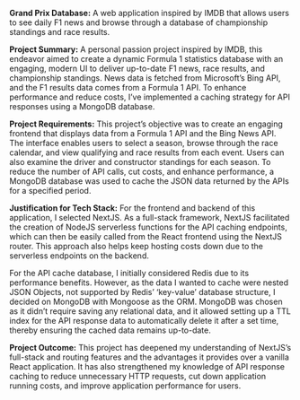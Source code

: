 **Grand Prix Database:** A web application inspired by IMDB that allows users to see daily F1 news and browse through a database of championship standings and race results.

**Project Summary:** A personal passion project inspired by IMDB, this endeavor aimed to create a dynamic Formula 1 statistics database with an engaging, modern UI to deliver up-to-date F1 news, race results, and championship standings. News data is fetched from Microsoft’s Bing API, and the F1 results data comes from a Formula 1 API. To enhance performance and reduce costs, I’ve implemented a caching strategy for API responses using a MongoDB database.

**Project Requirements:** This project’s objective was to create an engaging frontend that displays data from a Formula 1 API and the Bing News API. The interface enables users to select a season, browse through the race calendar, and view qualifying and race results from each event. Users can also examine the driver and constructor standings for each season. To reduce the number of API calls, cut costs, and enhance performance, a MongoDB database was used to cache the JSON data returned by the APIs for a specified period.

**Justification for Tech Stack:** For the frontend and backend of this application, I selected NextJS. As a full-stack framework, NextJS facilitated the creation of NodeJS serverless functions for the API caching endpoints, which can then be easily called from the React frontend using the NextJS router. This approach also helps keep hosting costs down due to the serverless endpoints on the backend.

For the API cache database, I initially considered Redis due to its performance benefits. However, as the data I wanted to cache were nested JSON Objects, not supported by Redis’ ‘key-value’ database structure, I decided on MongoDB with Mongoose as the ORM. MongoDB was chosen as it didn’t require saving any relational data, and it allowed setting up a TTL index for the API response data to automatically delete it after a set time, thereby ensuring the cached data remains up-to-date.

**Project Outcome:** This project has deepened my understanding of NextJS’s full-stack and routing features and the advantages it provides over a vanilla React application. It has also strengthened my knowledge of API response caching to reduce unnecessary HTTP requests, cut down application running costs, and improve application performance for users.
